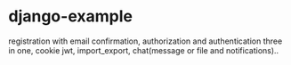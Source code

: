 # django-example
registration with email confirmation, authorization and authentication three in one, cookie jwt, import_export, chat(message or file and notifications)..
